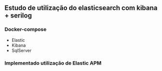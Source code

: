
## Estudo de utilização do elasticsearch com kibana + serilog

### Docker-compose
- Elastic
- Kibana
- SqlServer

### Implementado utilização de Elastic APM
